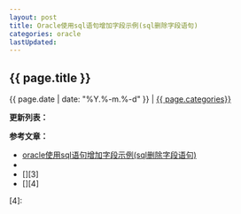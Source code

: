 ```yaml
---
layout: post
title: Oracle使用sql语句增加字段示例(sql删除字段语句)
categories: oracle
lastUpdated:
---
```


## {{ page.title }}

{{ page.date | date: "%Y.%-m.%-d" }} | <a href="/archive#{{ page.categories }}">{{ page.categories}}</a>



**更新列表：**



**参考文章：**


* [oracle使用sql语句增加字段示例(sql删除字段语句)][1]
* [][2]
* [][3]
* [][4]

[1]: http://www.jb51.net/article/45070.htm
[2]: 
[3]: 
[4]: 
